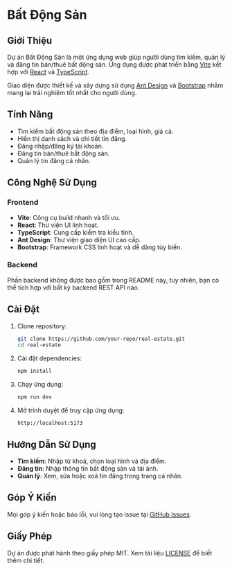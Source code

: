 # Bất Động Sản

## Giới Thiệu
Dự án Bất Động Sản là một ứng dụng web giúp người dùng tìm kiếm, quản lý và đăng tin bán/thuê bất động sản. Ứng dụng được phát triển bằng [Vite](https://vitejs.dev/) kết hợp với [React](https://react.dev/) và [TypeScript](https://www.typescriptlang.org/).

Giao diện được thiết kế và xây dựng sử dụng [Ant Design](https://ant.design/) và [Bootstrap](https://getbootstrap.com/) nhằm mang lại trải nghiệm tốt nhất cho người dùng.

## Tính Năng
- Tìm kiếm bất động sản theo địa điểm, loại hình, giá cả.
- Hiển thị danh sách và chi tiết tin đăng.
- Đăng nhập/đăng ký tài khoản.
- Đăng tin bán/thuê bất động sản.
- Quản lý tin đăng cá nhân.

## Công Nghệ Sử Dụng
### Frontend
- **Vite**: Công cụ build nhanh và tối ưu.
- **React**: Thư viện UI linh hoạt.
- **TypeScript**: Cung cấp kiểm tra kiểu tĩnh.
- **Ant Design**: Thư viện giao diện UI cao cấp.
- **Bootstrap**: Framework CSS linh hoạt và dễ dàng tùy biến.

### Backend
Phần backend không được bao gồm trong README này, tuy nhiên, bạn có thể tích hợp với bất kỳ backend REST API nào.

## Cài Đặt
1. Clone repository:
   ```bash
   git clone https://github.com/your-repo/real-estate.git
   cd real-estate
   ```

2. Cài đặt dependencies:
   ```bash
   npm install
   ```

3. Chạy ứng dụng:
   ```bash
   npm run dev
   ```

4. Mở trình duyệt để truy cập ứng dụng:
   ```
   http://localhost:5173
   ```

## Hướng Dẫn Sử Dụng
- **Tìm kiếm**: Nhập từ khoá, chọn loại hình và địa điểm.
- **Đăng tin**: Nhập thông tin bất động sản và tải ảnh.
- **Quản lý**: Xem, sửa hoặc xoá tin đăng trong trang cá nhân.

## Góp Ý Kiến
Mọi góp ý kiến hoặc báo lỗi, vui lòng tạo issue tại [GitHub Issues](https://github.com/your-repo/real-estate/issues).

## Giấy Phép
Dự án được phát hành theo giấy phép MIT. Xem tài liệu [LICENSE](LICENSE) để biết thêm chi tiết.

